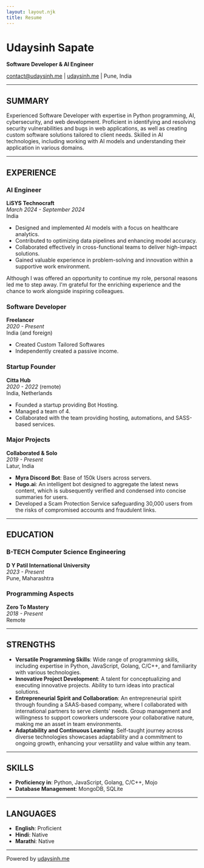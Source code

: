 ```yaml
---
layout: layout.njk
title: Resume
---
```


# Udaysinh Sapate

**Software Developer & AI Engineer**

contact@udaysinh.me | [udaysinh.me](https://udaysinh.me) | Pune, India

---

## SUMMARY

Experienced Software Developer with expertise in Python programming, AI, cybersecurity, and web development. Proficient in identifying and resolving security vulnerabilities and bugs in web applications, as well as creating custom software solutions tailored to client needs. Skilled in AI technologies, including working with AI models and understanding their application in various domains.

---

## EXPERIENCE

### AI Engineer

**LiSYS Technocraft**  
_March 2024 - September 2024_  
India

- Designed and implemented AI models with a focus on healthcare analytics.
- Contributed to optimizing data pipelines and enhancing model accuracy.
- Collaborated effectively in cross-functional teams to deliver high-impact solutions.
- Gained valuable experience in problem-solving and innovation within a supportive work environment.

Although I was offered an opportunity to continue my role, personal reasons led me to step away. I'm grateful for the enriching experience and the chance to work alongside inspiring colleagues.

### Software Developer

**Freelancer**  
_2020 - Present_  
India (and foreign)

- Created Custom Tailored Softwares
- Independently created a passive income.

### Startup Founder

**Citta Hub**  
_2020 - 2022_ (remote)  
India, Netherlands

- Founded a startup providing Bot Hosting.
- Managed a team of 4.
- Collaborated with the team providing hosting, automations, and SASS-based services.

### Major Projects

**Collaborated & Solo**  
_2019 - Present_  
Latur, India

- **Myra Discord Bot**: Base of 150k Users across servers.
- **Hugo.ai**: An intelligent bot designed to aggregate the latest news content, which is subsequently verified and condensed into concise summaries for users.
- Developed a Scam Protection Service safeguarding 30,000 users from the risks of compromised accounts and fraudulent links.

---

## EDUCATION

### B-TECH Computer Science Engineering

**D Y Patil International University**  
_2023 - Present_  
Pune, Maharashtra

### Programming Aspects

**Zero To Mastery**  
_2018 - Present_  
Remote

---

## STRENGTHS

- **Versatile Programming Skills**: Wide range of programming skills, including expertise in Python, JavaScript, Golang, C/C++, and familiarity with various technologies.
- **Innovative Project Development**: A talent for conceptualizing and executing innovative projects. Ability to turn ideas into practical solutions.
- **Entrepreneurial Spirit and Collaboration**: An entrepreneurial spirit through founding a SAAS-based company, where I collaborated with international partners to serve clients' needs. Group management and willingness to support coworkers underscore your collaborative nature, making me an asset in team environments.
- **Adaptability and Continuous Learning**: Self-taught journey across diverse technologies showcases adaptability and a commitment to ongoing growth, enhancing your versatility and value within any team.

---

## SKILLS

- **Proficiency in**: Python, JavaScript, Golang, C/C++, Mojo
- **Database Management**: MongoDB, SQLite

---

## LANGUAGES

- **English**: Proficient
- **Hindi**: Native
- **Marathi**: Native

---

Powered by [udaysinh.me](https://udaysinh.me)

